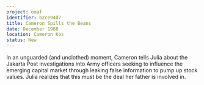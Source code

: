 ```yaml
---
project: omaf
identifier: b2ce94d7
title: Cameron Spills the Beans
date: December 1988 
location: Cameron Kos
status: New
---
```


In an unguarded (and unclothed) moment, Cameron tells Julia about the
Jakarta Post investigations into Army officers seeking to influence the
emerging capital market through leaking false information to pump up
stock values. Julia realizes that this must be the deal her father is
involved in.
